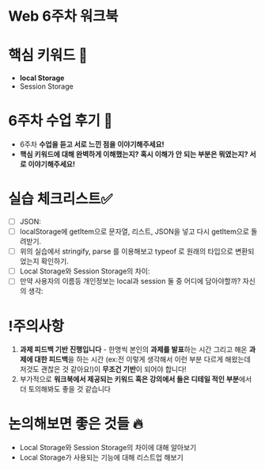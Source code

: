 # Web 6주차 워크북

# 핵심 키워드 🎯

- **local Storage**
- Session Storage

# 6주차 수업 후기 📢

- 6주차 **수업을 듣고 서로 느낀 점을 이야기해주세요!**
- **핵심 키워드에 대해 완벽하게 이해했는지? 혹시 이해가 안 되는 부분은 뭐였는지?
서로 이야기해주세요!**

# 실습 체크리스트✅

- [ ]  JSON:
- [ ]  localStorage에 getItem으로 문자열, 리스트, JSON을 넣고 다시 getItem으로 돌려받기.
- [ ]  위의 실습에서 stringify, parse 를 이용해보고 typeof 로 원래의 타입으로 변환되었는지 확인하기.
- [ ]  Local Storage와 Session Storage의 차이:
- [ ]  만약 사용자의 이름등 개인정보는 local과 session 둘 중 어디에 담아야할까? 자신의 생각:

# !주의사항

1. **과제 피드백 기반 진행입니다** - 한명씩 본인의 **과제를 발표**하는 시간 그리고 해온 **과제에 대한 피드백**을 하는 시간 (ex:전 이렇게 생각해서 이런 부분 다르게 해왔는데 저것도 괜찮은 것 같아요!)이 **무조건 기반**이 되어야 합니다!
2. 부가적으로 **워크북에서 제공되는 키워드 혹은 강의에서 들은 디테일 적인 부분**에서 더 토의해봐도 좋을 것 같습니다

# 논의해보면 좋은 것들 🔥

- Local Storage와 Session Storage의 차이에 대해 알아보기
- Local Storage가 사용되는 기능에 대해 리스트업 해보기
